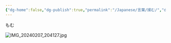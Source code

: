 ```yaml
---
{"dg-home":false,"dg-publish":true,"permalink":"/Japanese/言葉/揉む/","dgPassFrontmatter":true}
---
```


もむ

![IMG_20240207_204127.jpg](/img/user/998%20resources/%E7%99%BD%E7%86%8A%E3%82%AB%E3%83%95%E3%82%A7/IMG_20240207_204127.jpg)
